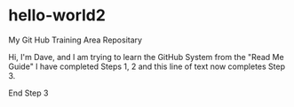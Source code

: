 # hello-world2
My Git Hub Training Area Repositary

Hi, I'm Dave, and I am trying to learn the GitHub System from the "Read Me Guide"
I have completed Steps 1, 2 and this line of text now completes Step 3.

End Step 3
